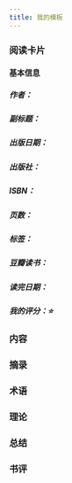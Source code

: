 ```yaml
---
title: 我的模板
---
```


### 阅读卡片
#### 基本信息
##### 作者：
##### 副标题：
##### 出版日期：
##### 出版社：
##### ISBN：
##### 页数：
##### 标签：
##### 豆瓣读书：
##### 读完日期：
##### 我的评分：⭐️
### 内容
### 摘录
### 术语
### 理论
### 总结
### 书评
